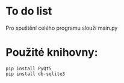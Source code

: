 # To do list

Pro spuštění celého programu slouží main.py


# Použité knihovny:
```
pip install PyQt5
pip install db-sqlite3
```
